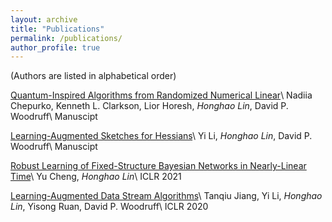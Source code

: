 ```yaml
---
layout: archive
title: "Publications"
permalink: /publications/
author_profile: true
---
```


(Authors are listed in alphabetical order)

[Quantum-Inspired Algorithms from Randomized Numerical Linear](https://arxiv.org/pdf/2011.04125.pdf)\\
Nadiia Chepurko, Kenneth L. Clarkson, Lior Horesh, *Honghao Lin*, David P. Woodruff\\
Manuscipt

[Learning-Augmented Sketches for Hessians](https://arxiv.org/pdf/2102.12317.pdf)\\
Yi Li, *Honghao Lin*, David P. Woodruff\\
Manuscipt

[Robust Learning of Fixed-Structure Bayesian Networks in Nearly-Linear Time](https://arxiv.org/pdf/2105.05555.pdf)\\
Yu Cheng, *Honghao Lin*\\
ICLR 2021

[Learning-Augmented Data Stream Algorithms](https://openreview.net/pdf?id=HyxJ1xBYDH)\\
Tanqiu Jiang, Yi Li, *Honghao Lin*, Yisong Ruan, David P. Woodruff\\
ICLR 2020